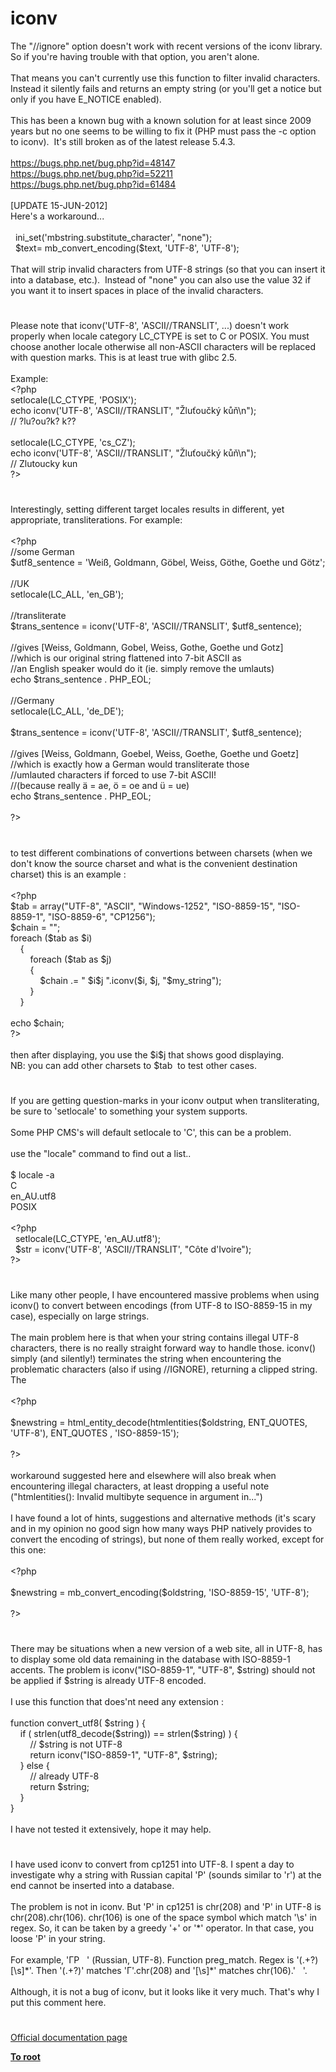 # iconv




<div class="phpcode"><span class="html">
The &quot;//ignore&quot; option doesn&apos;t work with recent versions of the iconv library.&#xA0; So if you&apos;re having trouble with that option, you aren&apos;t alone.&#xA0; 
<br>
<br>That means you can&apos;t currently use this function to filter invalid characters.&#xA0; Instead it silently fails and returns an empty string (or you&apos;ll get a notice but only if you have E_NOTICE enabled).
<br>
<br>This has been a known bug with a known solution for at least since 2009 years but no one seems to be willing to fix it (PHP must pass the -c option to iconv).&#xA0; It&apos;s still broken as of the latest release 5.4.3. 
<br>
<br><a href="https://bugs.php.net/bug.php?id=48147" rel="nofollow" target="_blank">https://bugs.php.net/bug.php?id=48147</a>
<br><a href="https://bugs.php.net/bug.php?id=52211" rel="nofollow" target="_blank">https://bugs.php.net/bug.php?id=52211</a>
<br><a href="https://bugs.php.net/bug.php?id=61484" rel="nofollow" target="_blank">https://bugs.php.net/bug.php?id=61484</a>
<br>
<br>[UPDATE 15-JUN-2012]
<br>Here&apos;s a workaround...
<br>
<br>&#xA0; ini_set(&apos;mbstring.substitute_character&apos;, &quot;none&quot;);
<br>&#xA0; $text= mb_convert_encoding($text, &apos;UTF-8&apos;, &apos;UTF-8&apos;);
<br>
<br>That will strip invalid characters from UTF-8 strings (so that you can insert it into a database, etc.).&#xA0; Instead of &quot;none&quot; you can also use the value 32 if you want it to insert spaces in place of the invalid characters.</span>
</div>
  

#


<div class="phpcode"><span class="html">
Please note that iconv(&apos;UTF-8&apos;, &apos;ASCII//TRANSLIT&apos;, ...) doesn&apos;t work properly when locale category LC_CTYPE is set to C or POSIX. You must choose another locale otherwise all non-ASCII characters will be replaced with question marks. This is at least true with glibc 2.5.<br><br>Example:<br><span class="default">&lt;?php<br>setlocale</span><span class="keyword">(</span><span class="default">LC_CTYPE</span><span class="keyword">, </span><span class="string">&apos;POSIX&apos;</span><span class="keyword">);<br>echo </span><span class="default">iconv</span><span class="keyword">(</span><span class="string">&apos;UTF-8&apos;</span><span class="keyword">, </span><span class="string">&apos;ASCII//TRANSLIT&apos;</span><span class="keyword">, </span><span class="string">&quot;&#x17D;lu&#x165;ou&#x10D;k&#xFD; k&#x16F;&#x148;\n&quot;</span><span class="keyword">);<br></span><span class="comment">// ?lu?ou?k? k??<br><br></span><span class="default">setlocale</span><span class="keyword">(</span><span class="default">LC_CTYPE</span><span class="keyword">, </span><span class="string">&apos;cs_CZ&apos;</span><span class="keyword">);<br>echo </span><span class="default">iconv</span><span class="keyword">(</span><span class="string">&apos;UTF-8&apos;</span><span class="keyword">, </span><span class="string">&apos;ASCII//TRANSLIT&apos;</span><span class="keyword">, </span><span class="string">&quot;&#x17D;lu&#x165;ou&#x10D;k&#xFD; k&#x16F;&#x148;\n&quot;</span><span class="keyword">);<br></span><span class="comment">// Zlutoucky kun<br></span><span class="default">?&gt;</span>
</span>
</div>
  

#


<div class="phpcode"><span class="html">
Interestingly, setting different target locales results in different, yet appropriate, transliterations. For example:<br><br><span class="default">&lt;?php<br></span><span class="comment">//some German<br></span><span class="default">$utf8_sentence </span><span class="keyword">= </span><span class="string">&apos;Wei&#xDF;, Goldmann, G&#xF6;bel, Weiss, G&#xF6;the, Goethe und G&#xF6;tz&apos;</span><span class="keyword">;<br><br></span><span class="comment">//UK<br></span><span class="default">setlocale</span><span class="keyword">(</span><span class="default">LC_ALL</span><span class="keyword">, </span><span class="string">&apos;en_GB&apos;</span><span class="keyword">);<br><br></span><span class="comment">//transliterate<br></span><span class="default">$trans_sentence </span><span class="keyword">= </span><span class="default">iconv</span><span class="keyword">(</span><span class="string">&apos;UTF-8&apos;</span><span class="keyword">, </span><span class="string">&apos;ASCII//TRANSLIT&apos;</span><span class="keyword">, </span><span class="default">$utf8_sentence</span><span class="keyword">);<br><br></span><span class="comment">//gives [Weiss, Goldmann, Gobel, Weiss, Gothe, Goethe und Gotz]<br>//which is our original string flattened into 7-bit ASCII as<br>//an English speaker would do it (ie. simply remove the umlauts)<br></span><span class="keyword">echo </span><span class="default">$trans_sentence </span><span class="keyword">. </span><span class="default">PHP_EOL</span><span class="keyword">;<br><br></span><span class="comment">//Germany<br></span><span class="default">setlocale</span><span class="keyword">(</span><span class="default">LC_ALL</span><span class="keyword">, </span><span class="string">&apos;de_DE&apos;</span><span class="keyword">);<br><br></span><span class="default">$trans_sentence </span><span class="keyword">= </span><span class="default">iconv</span><span class="keyword">(</span><span class="string">&apos;UTF-8&apos;</span><span class="keyword">, </span><span class="string">&apos;ASCII//TRANSLIT&apos;</span><span class="keyword">, </span><span class="default">$utf8_sentence</span><span class="keyword">);<br><br></span><span class="comment">//gives [Weiss, Goldmann, Goebel, Weiss, Goethe, Goethe und Goetz]<br>//which is exactly how a German would transliterate those<br>//umlauted characters if forced to use 7-bit ASCII!<br>//(because really &#xE4; = ae, &#xF6; = oe and &#xFC; = ue)<br></span><span class="keyword">echo </span><span class="default">$trans_sentence </span><span class="keyword">. </span><span class="default">PHP_EOL</span><span class="keyword">;<br><br></span><span class="default">?&gt;</span>
</span>
</div>
  

#


<div class="phpcode"><span class="html">
to test different combinations of convertions between charsets (when we don&apos;t know the source charset and what is the convenient destination charset) this is an example :
<br>
<br><span class="default">&lt;?php
<br>$tab </span><span class="keyword">= array(</span><span class="string">&quot;UTF-8&quot;</span><span class="keyword">, </span><span class="string">&quot;ASCII&quot;</span><span class="keyword">, </span><span class="string">&quot;Windows-1252&quot;</span><span class="keyword">, </span><span class="string">&quot;ISO-8859-15&quot;</span><span class="keyword">, </span><span class="string">&quot;ISO-8859-1&quot;</span><span class="keyword">, </span><span class="string">&quot;ISO-8859-6&quot;</span><span class="keyword">, </span><span class="string">&quot;CP1256&quot;</span><span class="keyword">);
<br></span><span class="default">$chain </span><span class="keyword">= </span><span class="string">&quot;&quot;</span><span class="keyword">;
<br>foreach (</span><span class="default">$tab </span><span class="keyword">as </span><span class="default">$i</span><span class="keyword">)
<br>&#xA0; &#xA0; {
<br>&#xA0; &#xA0; &#xA0; &#xA0; foreach (</span><span class="default">$tab </span><span class="keyword">as </span><span class="default">$j</span><span class="keyword">)
<br>&#xA0; &#xA0; &#xA0; &#xA0; {
<br>&#xA0; &#xA0; &#xA0; &#xA0; &#xA0; &#xA0; </span><span class="default">$chain </span><span class="keyword">.= </span><span class="string">&quot; </span><span class="default">$i$j</span><span class="string"> &quot;</span><span class="keyword">.</span><span class="default">iconv</span><span class="keyword">(</span><span class="default">$i</span><span class="keyword">, </span><span class="default">$j</span><span class="keyword">, </span><span class="string">&quot;</span><span class="default">$my_string</span><span class="string">&quot;</span><span class="keyword">);
<br>&#xA0; &#xA0; &#xA0; &#xA0; }
<br>&#xA0; &#xA0; }
<br>
<br>echo </span><span class="default">$chain</span><span class="keyword">;
<br></span><span class="default">?&gt;
<br></span>
<br>then after displaying, you use the $i$j that shows good displaying.
<br>NB: you can add other charsets to $tab&#xA0; to test other cases.</span>
</div>
  

#


<div class="phpcode"><span class="html">
If you are getting question-marks in your iconv output when transliterating, be sure to &apos;setlocale&apos; to something your system supports.<br><br>Some PHP CMS&apos;s will default setlocale to &apos;C&apos;, this can be a problem.<br><br>use the &quot;locale&quot; command to find out a list..<br><br>$ locale -a<br>C<br>en_AU.utf8<br>POSIX<br><br><span class="default">&lt;?php<br>&#xA0; setlocale</span><span class="keyword">(</span><span class="default">LC_CTYPE</span><span class="keyword">, </span><span class="string">&apos;en_AU.utf8&apos;</span><span class="keyword">);<br>&#xA0; </span><span class="default">$str </span><span class="keyword">= </span><span class="default">iconv</span><span class="keyword">(</span><span class="string">&apos;UTF-8&apos;</span><span class="keyword">, </span><span class="string">&apos;ASCII//TRANSLIT&apos;</span><span class="keyword">, </span><span class="string">&quot;C&#xF4;te d&apos;Ivoire&quot;</span><span class="keyword">);<br></span><span class="default">?&gt;</span>
</span>
</div>
  

#


<div class="phpcode"><span class="html">
Like many other people, I have encountered massive problems when using iconv() to convert between encodings (from UTF-8 to ISO-8859-15 in my case), especially on large strings.<br><br>The main problem here is that when your string contains illegal UTF-8 characters, there is no really straight forward way to handle those. iconv() simply (and silently!) terminates the string when encountering the problematic characters (also if using //IGNORE), returning a clipped string. The<br><br><span class="default">&lt;?php<br><br>$newstring </span><span class="keyword">= </span><span class="default">html_entity_decode</span><span class="keyword">(</span><span class="default">htmlentities</span><span class="keyword">(</span><span class="default">$oldstring</span><span class="keyword">, </span><span class="default">ENT_QUOTES</span><span class="keyword">, </span><span class="string">&apos;UTF-8&apos;</span><span class="keyword">), </span><span class="default">ENT_QUOTES </span><span class="keyword">, </span><span class="string">&apos;ISO-8859-15&apos;</span><span class="keyword">);<br><br></span><span class="default">?&gt;<br></span><br>workaround suggested here and elsewhere will also break when encountering illegal characters, at least dropping a useful note (&quot;htmlentities(): Invalid multibyte sequence in argument in...&quot;)<br><br>I have found a lot of hints, suggestions and alternative methods (it&apos;s scary and in my opinion no good sign how many ways PHP natively provides to convert the encoding of strings), but none of them really worked, except for this one:<br><br><span class="default">&lt;?php<br><br>$newstring </span><span class="keyword">= </span><span class="default">mb_convert_encoding</span><span class="keyword">(</span><span class="default">$oldstring</span><span class="keyword">, </span><span class="string">&apos;ISO-8859-15&apos;</span><span class="keyword">, </span><span class="string">&apos;UTF-8&apos;</span><span class="keyword">);<br><br></span><span class="default">?&gt;</span>
</span>
</div>
  

#


<div class="phpcode"><span class="html">
There may be situations when a new version of a web site, all in UTF-8, has to display some old data remaining in the database with ISO-8859-1 accents. The problem is iconv(&quot;ISO-8859-1&quot;, &quot;UTF-8&quot;, $string) should not be applied if $string is already UTF-8 encoded.<br><br>I use this function that does&apos;nt need any extension :<br><br>function convert_utf8( $string ) { <br>&#xA0; &#xA0; if ( strlen(utf8_decode($string)) == strlen($string) ) {&#xA0;&#xA0; <br>&#xA0; &#xA0; &#xA0; &#xA0; // $string is not UTF-8<br>&#xA0; &#xA0; &#xA0; &#xA0; return iconv(&quot;ISO-8859-1&quot;, &quot;UTF-8&quot;, $string);<br>&#xA0; &#xA0; } else {<br>&#xA0; &#xA0; &#xA0; &#xA0; // already UTF-8<br>&#xA0; &#xA0; &#xA0; &#xA0; return $string;<br>&#xA0; &#xA0; }<br>}<br><br> I have not tested it extensively, hope it may help.</span>
</div>
  

#


<div class="phpcode"><span class="html">
I have used iconv to convert from cp1251 into UTF-8. I spent a day to investigate why a string with Russian capital &apos;&#x420;&apos; (sounds similar to &apos;r&apos;) at the end cannot be inserted into a database.<br><br>The problem is not in iconv. But &apos;&#x420;&apos; in cp1251 is chr(208) and &apos;&#x420;&apos; in UTF-8 is chr(208).chr(106). chr(106) is one of the space symbol which match &apos;\s&apos; in regex. So, it can be taken by a greedy &apos;+&apos; or &apos;*&apos; operator. In that case, you loose &apos;&#x420;&apos; in your string.<br><br>For example, &apos;&#x413;&#x420;&#xA0;&#xA0; &apos; (Russian, UTF-8). Function preg_match. Regex is &apos;(.+?)[\s]*&apos;. Then &apos;(.+?)&apos; matches &apos;&#x413;&apos;.chr(208) and &apos;[\s]*&apos; matches chr(106).&apos;&#xA0;&#xA0; &apos;.<br><br>Although, it is not a bug of iconv, but it looks like it very much. That&apos;s why I put this comment here.</span>
</div>
  

#

[Official documentation page](https://www.php.net/manual/en/function.iconv.php)

**[To root](/README.md)**